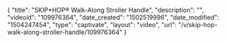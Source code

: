 {
    "title": "SKIP*HOP&reg; Walk-Along Stroller Handle",
    "description": "",
    "videoid": "109976364",
    "date_created": "1502519996",
    "date_modified": "1504247454",
    "type": "captivate",
    "layout": "video",
    "url": "\/v\/skip-hop-walk-along-stroller-handle\/109976364"
}